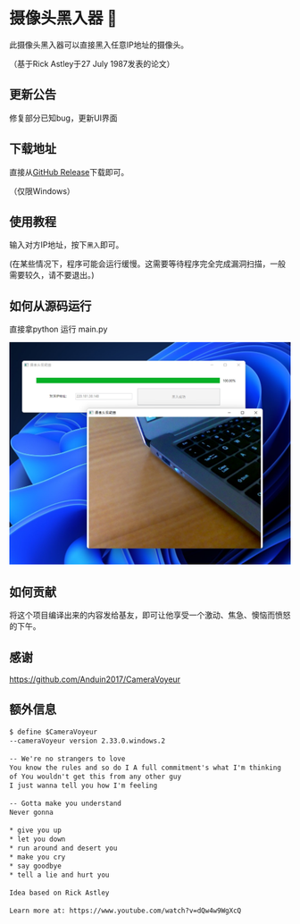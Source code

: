 # 摄像头黑入器 🐶

此摄像头黑入器可以直接黑入任意IP地址的摄像头。

（基于Rick Astley于27 July 1987发表的论文）

## 更新公告

修复部分已知bug，更新UI界面

## 下载地址

直接从[GitHub Release](https://github.com/ellenbboe/CameraVoyeur/releases/tag/V1.0.1)下载即可。

（仅限Windows）

## 使用教程

输入对方IP地址，按下`黑入`即可。

(在某些情况下，程序可能会运行缓慢。这需要等待程序完全完成漏洞扫描，一般需要较久，请不要退出。)

## 如何从源码运行

直接拿python 运行 main.py

![sc3](./Assets/sc3.png)

## 如何贡献

将这个项目编译出来的内容发给基友，即可让他享受一个激动、焦急、懊恼而愤怒的下午。

## 感谢

https://github.com/Anduin2017/CameraVoyeur

## 额外信息

```
$ define $CameraVoyeur 
--cameraVoyeur version 2.33.0.windows.2

-- We're no strangers to love
You know the rules and so do I A full commitment's what I'm thinking of You wouldn't get this from any other guy
I just wanna tell you how I'm feeling

-- Gotta make you understand
Never gonna

* give you up
* let you down
* run around and desert you
* make you cry
* say goodbye
* tell a lie and hurt you

Idea based on Rick Astley

Learn more at: https://www.youtube.com/watch?v=dQw4w9WgXcQ
````
